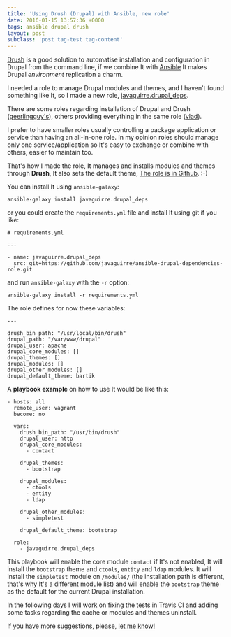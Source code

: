 ```yaml
---
title: 'Using Drush (Drupal) with Ansible, new role'
date: 2016-01-15 13:57:36 +0000
tags: ansible drupal drush
layout: post
subclass: 'post tag-test tag-content'
---
```

[Drush][drush] is a good solution to automatise installation and configuration in Drupal from the command line, if we combine It with [Ansible][ans] It makes Drupal *environment* replication a charm.

I needed a role to manage Drupal modules and themes, and I haven't found something like It, so I made a new role, [javaguirre.drupal_deps](https://galaxy.ansible.com/detail#/role/7044).

There are some roles regarding installation of Drupal and Drush ([geerlingguy's](https://github.com/geerlingguy/ansible-role-drush)), others providing everything in the same role ([vlad][vlad]).

I prefer to have smaller roles usually controlling a package application or service than having an all-in-one role. In my opinion roles should manage only one service/application so It's easy to exchange or combine with others, easier to maintain too.

That's how I made the role, It manages and installs modules and themes through **Drush**, It also sets the default theme, [The role is in Github][role]. :-)

You can install It using `ansible-galaxy`:

<pre><code class="language-bash">ansible-galaxy install javaguirre.drupal_deps
</code></pre>

or you could create the `requirements.yml` file and install It using git if you like:

<pre><code class="language-yaml"># requirements.yml

---

- name: javaguirre.drupal_deps
  src: git+https://github.com/javaguirre/ansible-drupal-dependencies-role.git
</code></pre>

and run `ansible-galaxy` with the `-r` option:

<pre><code class="language-bash">ansible-galaxy install -r requirements.yml
</code></pre>

The role defines for now these variables:

<pre><code class="language-yaml">---

drush_bin_path: "/usr/local/bin/drush"
drupal_path: "/var/www/drupal"
drupal_user: apache
drupal_core_modules: []
drupal_themes: []
drupal_modules: []
drupal_other_modules: []
drupal_default_theme: bartik
</code></pre>

A **playbook example** on how to use It would be like this:

<pre><code class="language-yaml">- hosts: all
  remote_user: vagrant
  become: no

  vars:
    drush_bin_path: "/usr/bin/drush"
    drupal_user: http
    drupal_core_modules:
      - contact

    drupal_themes:
      - bootstrap

    drupal_modules:
      - ctools
      - entity
      - ldap

    drupal_other_modules:
      - simpletest

    drupal_default_theme: bootstrap

  role:
    - javaguirre.drupal_deps
</code></pre>

This playbook will enable the core module `contact` if It's not enabled, It will install the `bootstrap` theme and `ctools`, `entity` and `ldap` modules. It will install the `simpletest` module on `/modules/` (the installation path is different, that's why It's a different module list) and will enable the `bootstrap` theme as the default for the current Drupal installation.

In the following days I will work on fixing the tests in Travis CI and adding some tasks regarding the cache or modules and themes uninstall.

If you have  more suggestions, please, [let me know!][issues]

[vlad]: https://github.com/hashbangcode/vlad
[drush]: http://www.drush.org/en/master/
[issues]: https://github.com/javaguirre/ansible-drupal-dependencies-role/issues
[ans]: http://www.ansible.com/
[role]: https://github.com/javaguirre/ansible-drupal-dependencies-role
